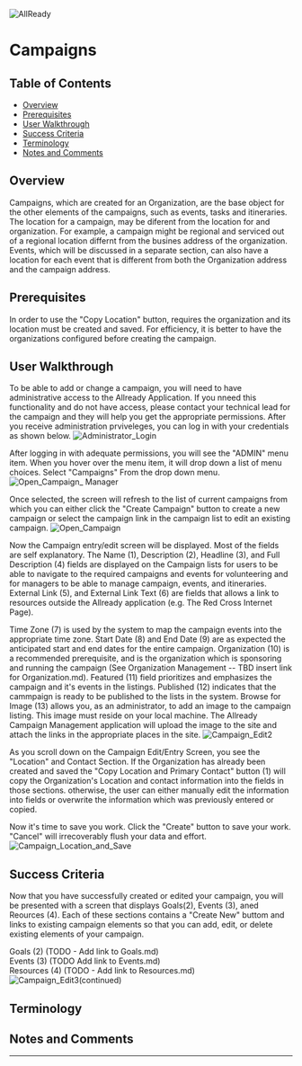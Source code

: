 ![AllReady](allReady/docs/user_documentation/images/ALLReady.PNG?raw=true)
# Campaigns 
## Table of Contents  
* [Overview](#Overview)
* [Prerequisites](#Prerequisites)
* [User Walkthrough](#User_Walkthrough)  
* [Success Criteria](#Success_Criteria)
* [Terminology](#Terminology) 
* [Notes and Comments](#Notes_and_Comments)  

## <a name='Overview'/> Overview
Campaigns, which are created for an Organization, are the base object for the other elements of the campaigns, such as events, tasks and itineraries.  The location for a campaign, may be diferent from the location for and organization.  For example, a campaign might be regional and serviced out of a regional location differnt from the busines address of the organization.  Events, which will be discussed in a separate section, can also have a location for each event that is different from both the Organization address and the campaign address.

## <a name='Prerequisites'/> Prerequisites
In order to use the "Copy Location" button, requires the organization and its location must be created and saved.  For efficiency, it is better to have the organizations configured before creating the campaign.

## <a name='User_Walkthrough'/>User Walkthrough 
To be able to add or change a campaign, you will need to have administrative access to the Allready Application.  If you nneed this functionality and do not have access, please contact your technical lead for the campaign and they will help you get the appropriate permissions.  After you receive administration prviveleges, you can log in with your credentials as shown below.
![Administrator_Login](/HTBox/allReady/raw/master/docs/user_documentation/images/ARLogin.png)

After logging in with adequate permissions, you will see the "ADMIN" menu item.  When you hover over the menu item, it will drop down a list of menu choices.  Select "Campaigns" From the drop down menu.
![Open_Campaign_ Manager](/HTBox/allReady/raw/master/docs/user_documentation/images/OpenCampaignMngr.png)

Once selected, the screen will refresh to the list of current campaigns from which you can either click the "Create Campaign" button to create a new campaign or select the campaign link in the campaign list to edit an existing campaign.
![Open_Campaign](/HTBox/allReady/raw/master/docs/user_documentation/images/OpenCampaign.png)

Now the Campaign entry/edit screen will be displayed.  Most of the fields are self explanatory. The Name (1), Description (2), Headline (3), and Full Description (4) fields are displayed on the Campaign lists for users to be able to navigate to the required campaigns and events for volunteering and for managers to be able to manage campaign, events, and itineraries.  External Link (5), and External Link Text (6) are fields that allows a link to resources outside the Allready application (e.g. The Red Cross Internet Page).

Time Zone (7) is used by the system to map the campaign events into the appropriate time zone.  Start Date (8) and End Date (9) are as expected the anticipated start and end dates for the entire campaign. Organization (10) is a recommended prerequisite, and is the organization which is sponsoring and running the campaign (See Organization Management -- TBD insert link for Organization.md).  Featured (11) field prioritizes and emphasizes the campaign and it's events in the listings.  Published (12) indicates that the cammpaign is ready to be published to the lists in the system.  Browse for Image (13) allows you, as an administrator, to add an image to the campaign listing.  This image must reside on your local machine.  The Allready Campaign Management application will upload the image to the site and attach the links in the appropriate places in the site.
![Campaign_Edit2](/HTBox/allReady/raw/master/docs/user_documentation/images/CampaignEdit.png)

As you scroll down on the Campaign Edit/Entry Screen, you see the "Location" and Contact Section.  If the Organization has already been created and saved the "Copy Location and Primary Contact" button (1) will copy the Organization's Location and contact information into the fields in those sections.  otherwise, the user can either manually edit the information into fields or overwrite the information which was previously entered or copied.

Now it's time to save you work.  Click the "Create" button to save your work.  "Cancel" will irrecoverably flush your data and effort. 
![Campaign_Location_and_Save](/HTBox/allReady/raw/master/docs/user_documentation/images/CampaignEdit2.png)

## <a name='Success_Criteria'/>Success Criteria
Now that you have successfully created or edited your campaign, you will be presented with a screen that displays Goals(2), Events (3), aned Reources (4).  Each of these sections contains a "Create New" buttom and links to existing campaign elements so that you can add, edit, or delete existing elements of your campaign.

Goals (2) (TODO - Add link to Goals.md)   
Events (3) (TODO Add link to Events.md)  
Resources (4) (TODO - Add link to Resources.md)  
![Campaign_Edit3(continued)](/HTBox/allReady/raw/master/docs/user_documentation/images/CampaignEdit3.png)

## <a name='Terminology'/>Terminology  

## <a name='Notes_and_Comments'/>Notes and Comments  
_____


